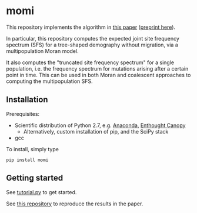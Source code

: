 # momi

This repository implements the algorithm in [this paper](http://www.tandfonline.com/doi/abs/10.1080/10618600.2016.1159212) ([preprint here](http://arxiv.org/abs/1503.01133)).

In particular, this repository computes the expected joint site frequency spectrum (SFS) for a tree-shaped demography without migration,
via a multipopulation Moran model.

It also computes the "truncated site frequency spectrum" for a single population, i.e. the frequency
spectrum for mutations arising after a certain point in time. This can be used in both Moran and coalescent
approaches to computing the multipopulation SFS.

## Installation

Prerequisites:
* Scientific distribution of Python 2.7, e.g. [Anaconda](http://continuum.io/downloads), [Enthought Canopy](https://www.enthought.com/products/canopy/)
  * Alternatively, custom installation of pip, and the SciPy stack
* gcc

To install, simply type
```
pip install momi
```

## Getting started

See [tutorial.py](tutorial.py) to get started.

See [this repository](https://github.com/jackkamm/momi1_paper_results) to reproduce the results in the paper.
